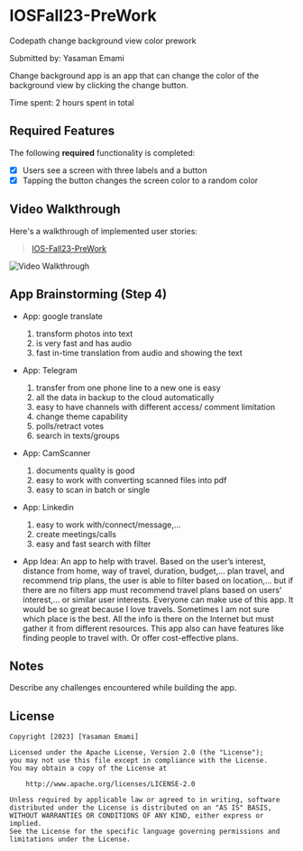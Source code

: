 # IOSFall23-PreWork
Codepath change background view color prework

Submitted by: Yasaman Emami

Change background app is an app that can change the color of the background view by clicking the change button.

Time spent: 2 hours spent in total

## Required Features

The following **required** functionality is completed:

- [X] Users see a screen with three labels and a button
- [X] Tapping the button changes the screen color to a random color
 
## Video Walkthrough

Here's a walkthrough of implemented user stories:

<blockquote class="imgur-embed-pub" lang="en" data-id="a/QOesiXH"  ><a href="//imgur.com/a/QOesiXH">IOS-Fall23-PreWork</a></blockquote><script async src="//s.imgur.com/min/embed.js" charset="utf-8"></script>

<img src='https://imgur.com/lpdIv31' title='Video Walkthrough' width='' alt='Video Walkthrough' />


## App Brainstorming (Step 4)
- App: google translate
  1) transform photos into text
  2) is very fast and has audio
  3) fast in-time translation from audio and showing the text
 
- App: Telegram
  1) transfer from one phone line to a new one is easy
  2) all the data in backup to the cloud automatically
  3) easy to have channels with different access/ comment limitation
  4) change theme capability
  5) polls/retract votes
  6) search in texts/groups

- App: CamScanner
  1) documents quality is good
  2) easy to work with converting scanned files into pdf
  3) easy to scan in batch or single

- App: Linkedin
  1) easy to work with/connect/message,...
  2) create meetings/calls
  3) easy and fast search with filter
 
- App Idea:
  An app to help with travel.
  Based on the user’s interest, distance from home, way of travel, duration, budget,... plan travel, and recommend trip plans, the user is able to filter based on location,... but if there are no filters app must recommend travel plans based on users’ interest,... or similar user 
  interests. 
  Everyone can make use of this app.
  It would be so great because I love travels. Sometimes I am not sure which place is the best. All the info is there on the Internet but must gather it from different resources. This app also can have features like finding people to travel with. Or offer cost-effective plans.



## Notes

Describe any challenges encountered while building the app.

## License

    Copyright [2023] [Yasaman Emami]

    Licensed under the Apache License, Version 2.0 (the "License");
    you may not use this file except in compliance with the License.
    You may obtain a copy of the License at

        http://www.apache.org/licenses/LICENSE-2.0

    Unless required by applicable law or agreed to in writing, software
    distributed under the License is distributed on an "AS IS" BASIS,
    WITHOUT WARRANTIES OR CONDITIONS OF ANY KIND, either express or implied.
    See the License for the specific language governing permissions and
    limitations under the License.
